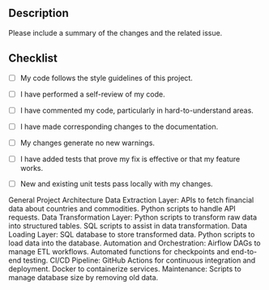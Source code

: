 ## Description
Please include a summary of the changes and the related issue. 

## Checklist
- [ ] My code follows the style guidelines of this project.
- [ ] I have performed a self-review of my code.
- [ ] I have commented my code, particularly in hard-to-understand areas.
- [ ] I have made corresponding changes to the documentation.
- [ ] My changes generate no new warnings.
- [ ] I have added tests that prove my fix is effective or that my feature works.
- [ ] New and existing unit tests pass locally with my changes.


General Project Architecture
Data Extraction Layer:
   APIs to fetch financial data about countries and commodities.
   Python scripts to handle API requests.
Data Transformation Layer:
   Python scripts to transform raw data into structured tables.
   SQL scripts to assist in data transformation.
Data Loading Layer:
   SQL database to store transformed data.
   Python scripts to load data into the database.
Automation and Orchestration:
   Airflow DAGs to manage ETL workflows.
   Automated functions for checkpoints and end-to-end testing.
CI/CD Pipeline:
  GitHub Actions for continuous integration and deployment.
  Docker to containerize services.
Maintenance:
  Scripts to manage database size by removing old data.